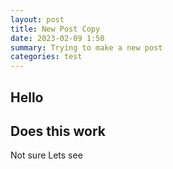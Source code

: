 ```yaml
---
layout: post
title: New Post Copy
date: 2023-02-09 1:50
summary: Trying to make a new post
categories: test
---
```


## Hello


## Does this work

Not sure
Lets see
